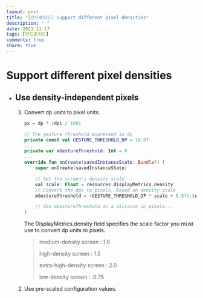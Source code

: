 ```yaml
---
layout: post
title: "[안드로이드] Support different pixel densities"
description: " "
date: 2021-11-17
tags: [안드로이드]
comments: true
share: true
---
```



# Support different pixel densities

+ ## Use density-independent pixels

  1. Convert dp units to pixel units.

     `````kotlin
     px = dp * (dpi / 160)
     `````

     ```kotlin
     // The gesture threshold expressed in dp
     private const val GESTURE_THRESHOLD_DP = 16.0f
     ...
     private var mGestureThreshold: Int = 0
     ...
     override fun onCreate(savedInstanceState: Bundle?) {
         super.onCreate(savedInstanceState)
     
         // Get the screen's density scale
         val scale: Float = resources.displayMetrics.density
         // Convert the dps to pixels, based on density scale
         mGestureThreshold = (GESTURE_THRESHOLD_DP * scale + 0.5f).toInt()
     
         // Use mGestureThreshold as a distance in pixels...
     }
     ```

     The DisplayMetrics.density field specifies the scale factor you must use to convert dp units to pixels.

     > medium-density screen : 1.0
     >
     > high-density screen : 1.5
     >
     > extra-high-density screen : 2.0
     >
     > low-density screen : .0.75

     

  2. Use pre-scaled configuration values.